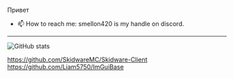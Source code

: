 Привет
- 📫 How to reach me: smellon420 is my handle on discord.

 ---

![GitHub stats](https://github-readme-stats.vercel.app/api?username=Liam5750&show_icons=true)  

https://github.com/SkidwareMC/Skidware-Client
https://github.com/Liam5750/ImGuiBase
